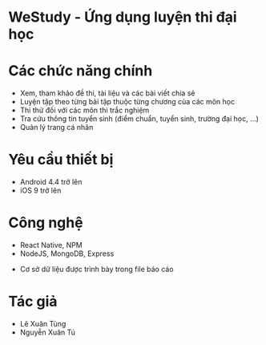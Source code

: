 # WeStudy - Ứng dụng luyện thi đại học
# Các chức năng chính
+ Xem, tham khảo đề thi, tài liệu và các bài viết chia sẻ
+ Luyện tập theo từng bài tập thuộc từng chương của các môn học
+ Thi thử đối với các môn thi trắc nghiệm
+ Tra cứu thông tin tuyển sinh (điểm chuẩn, tuyển sinh, trường đại học, ...)
+ Quản lý trang cá nhân
# Yêu cầu thiết bị
+ Android 4.4 trở lên
+ iOS 9 trở lên
# Công nghệ
+ React Native, NPM
+ NodeJS, MongoDB, Express
- Cơ sở dữ liệu được trình bày trong file báo cáo
# Tác giả
+ Lê Xuân Tùng
+ Nguyễn Xuân Tú
